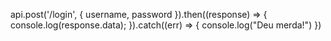 api.post('/login', { username, password }).then((response) => {
    console.log(response.data);
}).catch((err) => {
    console.log("Deu merda!")
})